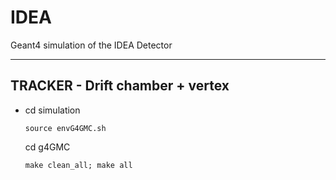 # IDEA
Geant4 simulation of the IDEA Detector

*******************************


 **TRACKER - Drift chamber + vertex**
---

-  cd simulation
   ```
   source envG4GMC.sh
   ```
   cd g4GMC	
   ```
   make clean_all; make all	
   ```